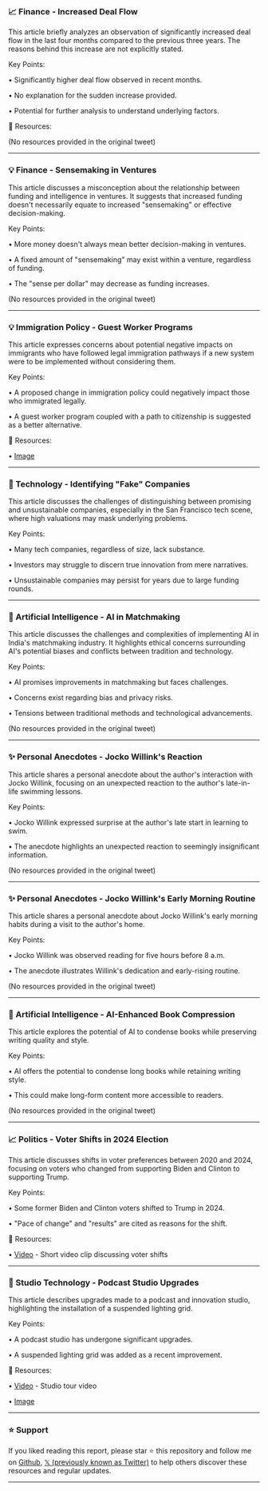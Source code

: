 ### 📈 Finance - Increased Deal Flow

This article briefly analyzes an observation of significantly increased deal flow in the last four months compared to the previous three years.  The reasons behind this increase are not explicitly stated.

Key Points:

• Significantly higher deal flow observed in recent months.


• No explanation for the sudden increase provided.


• Potential for further analysis to understand underlying factors.



🔗 Resources:

(No resources provided in the original tweet)



---

### 💡 Finance -  Sensemaking in Ventures

This article discusses a misconception about the relationship between funding and intelligence in ventures.  It suggests that increased funding doesn't necessarily equate to increased "sensemaking" or effective decision-making.

Key Points:

• More money doesn't always mean better decision-making in ventures.


•  A fixed amount of "sensemaking" may exist within a venture, regardless of funding.


•  The "sense per dollar" may decrease as funding increases.



(No resources provided in the original tweet)


---

### 💡 Immigration Policy - Guest Worker Programs

This article expresses concerns about potential negative impacts on immigrants who have followed legal immigration pathways if a new system were to be implemented without considering them.

Key Points:

•  A proposed change in immigration policy could negatively impact those who immigrated legally.


• A guest worker program coupled with a path to citizenship is suggested as a better alternative.



🔗 Resources:

• [Image](https://pbs.twimg.com/media/Gj_wrbaWgAA-Hrg?format=png&name=small)


---

### 🤖 Technology - Identifying "Fake" Companies

This article discusses the challenges of distinguishing between promising and unsustainable companies, especially in the San Francisco tech scene, where high valuations may mask underlying problems.

Key Points:

• Many tech companies, regardless of size, lack substance.


• Investors may struggle to discern true innovation from mere narratives.


• Unsustainable companies may persist for years due to large funding rounds.


---

### 🤖 Artificial Intelligence - AI in Matchmaking

This article discusses the challenges and complexities of implementing AI in India's matchmaking industry. It highlights ethical concerns surrounding AI's potential biases and conflicts between tradition and technology.

Key Points:

• AI promises improvements in matchmaking but faces challenges.


• Concerns exist regarding bias and privacy risks.


• Tensions between traditional methods and technological advancements.


(No resources provided in the original tweet)



---

### ✨ Personal Anecdotes - Jocko Willink's Reaction

This article shares a personal anecdote about the author's interaction with Jocko Willink, focusing on an unexpected reaction to the author's late-in-life swimming lessons.

Key Points:

• Jocko Willink expressed surprise at the author's late start in learning to swim.


• The anecdote highlights an unexpected reaction to seemingly insignificant information.



(No resources provided in the original tweet)


---

### ✨ Personal Anecdotes - Jocko Willink's Early Morning Routine

This article shares a personal anecdote about Jocko Willink's early morning habits during a visit to the author's home.

Key Points:

• Jocko Willink was observed reading for five hours before 8 a.m.


• The anecdote illustrates Willink's dedication and early-rising routine.



(No resources provided in the original tweet)


---

### 🤖 Artificial Intelligence - AI-Enhanced Book Compression

This article explores the potential of AI to condense books while preserving writing quality and style.

Key Points:

•  AI offers the potential to condense long books while retaining writing style.


• This could make long-form content more accessible to readers.



(No resources provided in the original tweet)


---

### 📈 Politics -  Voter Shifts in 2024 Election

This article discusses shifts in voter preferences between 2020 and 2024, focusing on voters who changed from supporting Biden and Clinton to supporting Trump.

Key Points:

• Some former Biden and Clinton voters shifted to Trump in 2024.


•  "Pace of change" and "results" are cited as reasons for the shift.


🔗 Resources:

• [Video](https://pbs.twimg.com/ext_tw_video_thumb/1891591625014382592/pu/img/PGp-7t-yU6dFg8Yi.jpg) -  Short video clip discussing voter shifts


---

### 🚀 Studio Technology - Podcast Studio Upgrades

This article describes upgrades made to a podcast and innovation studio, highlighting the installation of a suspended lighting grid.

Key Points:

• A podcast studio has undergone significant upgrades.


• A suspended lighting grid was added as a recent improvement.


🔗 Resources:

• [Video](https://youtu.be/73pcZPOHLX8) - Studio tour video


• [Image](https://pbs.twimg.com/ext_tw_video_thumb/1891611478815539201/pu/img/uYNPIbjFMv6GQl2H.jpg)


---

### ⭐️ Support

If you liked reading this report, please star ⭐️ this repository and follow me on [Github](https://github.com/Drix10), [𝕏 (previously known as Twitter)](https://x.com/DRIX_10_) to help others discover these resources and regular updates.

---